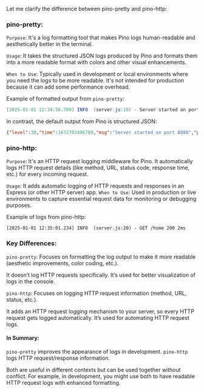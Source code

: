 Let me clarify the difference between pino-pretty and pino-http:

### pino-pretty:
`Purpose`: It's a log formatting tool that makes Pino logs human-readable and aesthetically better in the terminal.

`Usage`: It takes the structured JSON logs produced by Pino and formats them into a more readable format with colors and other visual enhancements.

`When to Use`: Typically used in development or local environments where you need the logs to be more readable. It's not intended for production because it can add some performance overhead.

Example of formatted output from `pino-pretty`:

```csharp
[2025-01-01 12:34:56.789] INFO  (server.js:10) - Server started on port 8080
```

In contrast, the default output from Pino is structured JSON:
```json
{"level":30,"time":1672703496789,"msg":"Server started on port 8080","pid":1234}
```

### pino-http:
`Purpose`: It's an HTTP request logging middleware for Pino. It automatically logs HTTP request details (like method, URL, status code, response time, etc.) for every incoming request.

`Usage`: It adds automatic logging of HTTP requests and responses in an Express (or other HTTP server) app.
`When to Use`: Used in production or live environments to capture essential request data for monitoring or debugging purposes.

Example of logs from pino-http:
```less
[2025-01-01 12:35:01.234] INFO  (server.js:20) - GET /home 200 2ms
```

### Key Differences:
`pino-pretty`: Focuses on formatting the log output to make it more readable (aesthetic improvements, color coding, etc.).

It doesn’t log HTTP requests specifically.
It’s used for better visualization of logs in the console.

`pino-http`: Focuses on logging HTTP request information (method, URL, status, etc.).

It adds an HTTP request logging mechanism to your server, so every HTTP request gets logged automatically.
It’s used for automating HTTP request logs.

#### In Summary:
`pino-pretty` improves the appearance of logs in development.
`pino-http` logs HTTP request/response information.

Both are useful in different contexts but can be used together without conflict. For example, in development, you might use both to have readable HTTP request logs with enhanced formatting.
